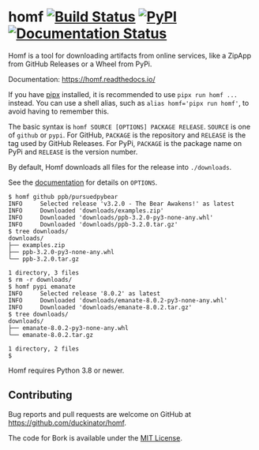 # homf [![Build Status][build-status-img]][build-status-link] [![PyPI][pypi-version-img]][pypi-version-link] [![Documentation Status][docs-img]][docs-link]

Homf is a tool for downloading artifacts from online services, like a ZipApp from GitHub Releases or a Wheel from PyPi.

Documentation: <https://homf.readthedocs.io/>

If you have [pipx](https://pipx.pypa.io/) installed, it is recommended to
use `pipx run homf ...` instead. You can use a shell alias, such as
`alias homf='pipx run homf'`, to avoid having to remember this.

The basic syntax is `homf SOURCE [OPTIONS] PACKAGE RELEASE`. `SOURCE` is one of `github` or `pypi`.
For GitHub, `PACKAGE` is the repository and `RELEASE` is the tag used by GitHub Releases.
For PyPi, `PACKAGE` is the package name on PyPi and `RELEASE` is the version number.

By default, Homf downloads all files for the release into `./downloads`.

See the [documentation](https://homf.readthedocs.io/) for details on `OPTIONS`.

```
$ homf github ppb/pursuedpybear
INFO     Selected release 'v3.2.0 - The Bear Awakens!' as latest
INFO     Downloaded 'downloads/examples.zip'
INFO     Downloaded 'downloads/ppb-3.2.0-py3-none-any.whl'
INFO     Downloaded 'downloads/ppb-3.2.0.tar.gz'
$ tree downloads/
downloads/
├── examples.zip
├── ppb-3.2.0-py3-none-any.whl
└── ppb-3.2.0.tar.gz

1 directory, 3 files
$ rm -r downloads/
$ homf pypi emanate
INFO     Selected release '8.0.2' as latest
INFO     Downloaded 'downloads/emanate-8.0.2-py3-none-any.whl'
INFO     Downloaded 'downloads/emanate-8.0.2.tar.gz'
$ tree downloads/
downloads/
├── emanate-8.0.2-py3-none-any.whl
└── emanate-8.0.2.tar.gz

1 directory, 2 files
$
```

Homf requires Python 3.8 or newer.

[build-status-img]: https://api.cirrus-ci.com/github/duckinator/homf.svg
[build-status-link]: https://cirrus-ci.com/github/duckinator/homf

[pypi-version-img]: https://img.shields.io/pypi/v/homf
[pypi-version-link]: https://pypi.org/project/homf

[docs-img]: https://readthedocs.org/projects/homf/badge/?version=latest
[docs-link]: https://homf.readthedocs.io/en/latest/?badge=latest


## Contributing

Bug reports and pull requests are welcome on GitHub at <https://github.com/duckinator/homf>.

The code for Bork is available under the [MIT License](http://opensource.org/licenses/MIT).
